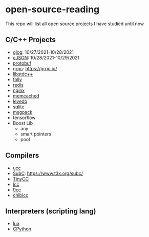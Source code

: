 # open-source-reading
This repo will list all open source projects I have studied until now

## C/C++ Projects
* [glog](https://github.com/google/glog): 10/27/2021-10/28/2021
* [cJSON](https://github.com/DaveGamble/cJSON): 10/28/2021-10/29/2021
* [protobuf](https://github.com/protocolbuffers/protobuf)
* [grpc](https://github.com/grpc/grpc): https://grpc.io/
* [libstdc++](https://github.com/gcc-mirror/gcc/tree/master/libstdc%2B%2B-v3)
* [folly](https://github.com/facebook/folly)
* [redis](https://github.com/redis/redis)
* [nginx](https://github.com/nginx/nginx)
* [memcached](https://github.com/memcached/memcached)
* [levedb](https://github.com/google/leveldb)
* [sqlite](https://github.com/sqlite/sqlite)
* [msgpack](https://github.com/msgpack/msgpack)
* tensorflow
* Boost Lib
    * any
    * smart pointers
    * pool
 
## Compilers
* [ucc](https://github.com/nobled/ucc)
* [SubC](https://github.com/jezze/subc): https://www.t3x.org/subc/
* [TinyCC](https://github.com/TinyCC/tinycc)
* [lcc](https://github.com/drh/lcc)
* [9cc](https://github.com/rui314/9cc)
* [chibicc](https://github.com/rui314/chibicc)

## Interpreters (scripting lang)
* [lua](https://github.com/lua/lua)
* [CPython](https://github.com/python/cpython)


